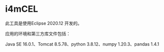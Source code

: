 # i4mCEL

此工具是使用Eclipse 2020.12 开发的。

应用的环境和第三方库文件包括：

Java SE 16.0.1、Tomcat 8.5.78、python 3.8.12、numpy 1.20.3、pandas 1.4.1
